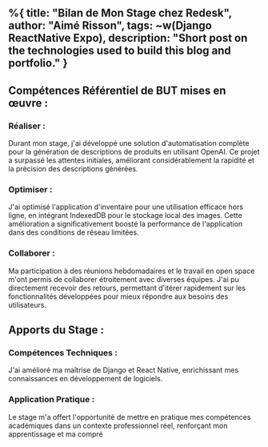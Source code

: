 %{
  title: "Bilan de Mon Stage chez Redesk",
  author: "Aimé Risson",
  tags: ~w(Django ReactNative Expo),
  description: "Short post on the technologies used to build this blog and portfolio."
}
---
## Compétences Référentiel de BUT mises en œuvre :

### Réaliser :
Durant mon stage, j'ai développé une solution d'automatisation complète pour la génération de descriptions de produits en utilisant OpenAI. Ce projet a surpassé les attentes initiales, améliorant considérablement la rapidité et la précision des descriptions générées.

### Optimiser :
J'ai optimisé l'application d'inventaire pour une utilisation efficace hors ligne, en intégrant IndexedDB pour le stockage local des images. Cette amélioration a significativement boosté la performance de l'application dans des conditions de réseau limitées.

### Collaborer :
Ma participation à des réunions hebdomadaires et le travail en open space m'ont permis de collaborer étroitement avec diverses équipes. J'ai pu directement recevoir des retours, permettant d'itérer rapidement sur les fonctionnalités développées pour mieux répondre aux besoins des utilisateurs.

## Apports du Stage :

### Compétences Techniques :
J'ai amélioré ma maîtrise de Django et React Native, enrichissant mes connaissances en développement de logiciels.

### Application Pratique :
Le stage m'a offert l'opportunité de mettre en pratique mes compétences académiques dans un contexte professionnel réel, renforçant mon apprentissage et ma compré
